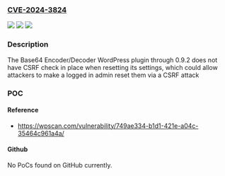 ### [CVE-2024-3824](https://cve.mitre.org/cgi-bin/cvename.cgi?name=CVE-2024-3824)
![](https://img.shields.io/static/v1?label=Product&message=Base64%20Encoder%2FDecoder&color=blue)
![](https://img.shields.io/static/v1?label=Version&message=n%2Fa&color=blue)
![](https://img.shields.io/static/v1?label=Vulnerability&message=CWE-352%20Cross-Site%20Request%20Forgery%20(CSRF)&color=brighgreen)

### Description

The Base64 Encoder/Decoder WordPress plugin through 0.9.2 does not have CSRF check in place when resetting its settings, which could allow attackers to make a logged in admin reset them via a CSRF attack

### POC

#### Reference
- https://wpscan.com/vulnerability/749ae334-b1d1-421e-a04c-35464c961a4a/

#### Github
No PoCs found on GitHub currently.

